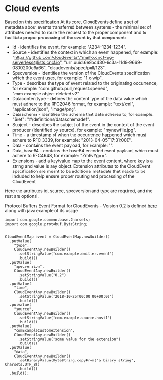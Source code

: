 # Cloud events

Based on this [specification](https://github.com/cloudevents/spec/blob/master/spec.md)
At its core, CloudEvents define a set of metadata about events transferred between systems - the minimal set of attributes needed to route the request to the proper component and to facilitate proper processing of the event by that component:

* Id - identifies the event, for example: "A234-1234-1234".
* Source - identifies the context in which an event happened, for example: "https://github.com/cloudevents","mailto:cncf-wg-serverless@lists.cncf.io", "urn:uuid:6e8bc430-9c3a-11d9-9669-0800200c9a66", "cloudevents/spec/pull/123".
* Specversion - identifies the version of the CloudEvents specification which the event uses, for example: "1.x-wip".
* Type - describes the type of event related to the originating occurrence, for example: "com.github.pull_request.opened", "com.example.object.deleted.v2".
* Datacontenttype - defines the content type of the data value which must adhere to the RFC2046 format, for example: "text/xml", "application/json", "image/png".
* Dataschema - identifies the schema that data adheres to, for example: "$ref": "#/definitions/dataschemadef".
* Subject - describes the subject of the event in the context of the event producer (identified by source), for example: "mynewfile.jpg".
* Time - a timestamp of when the occurrence happened which must adhere to RFC 3339, for example: "2018-04-05T17:31:00Z".
* Data - contains the event payload, for example: "".
* Data_base64 - contains the base64 encoded event payload, which must adhere to RFC4648, for example: "Zm9vYg==".
* Extensions - add a key/value map to the event content, where key is a string and value is any object. Extension attributes to the CloudEvent specification are meant to be additional metadata that needs to be included to help ensure proper routing and processing of the CloudEvent.

Here the attributes id, source, specversion and type are required, and the rest are optional.

Protocol Buffers Event Format for CloudEvents - Version 0.2 is defined [here](https://github.com/alanconway/cloudevents-spec/blob/master/protobuf-format.md)
along with java example of its usage

````
import com.google.common.base.Charsets;
import com.google.protobuf.ByteString;


CloudEventMap event = CloudEventMap.newBuilder()
  .putValue(
    "type",
    CloudEventAny.newBuilder()
      .setStringValue("com.example.emitter.event")
      .build())
  .putValue(
    "specversion",
    CloudEventAny.newBuilder()
      .setStringValue("0.2")
      .build())
  .putValue(
    "time",
    CloudEventAny.newBuilder()
      .setStringValue("2018-10-25T00:00:00+00:00")
      .build())
  .putValue(
    "source",
    CloudEventAny.newBuilder()
      .setStringValue("com.example.source.host1")
      .build())
  .putValue(
    "comExampleCustomextension",
    CloudEventAny.newBuilder()
      .setStringValue("some value for the extension")
      .build())
  .putValue(
    "data",
    CloudEventAny.newBuilder()
      .setBinaryValue(ByteString.copyFrom("a binary string", Charsets.UTF_8))
      .build())
  .build();
````